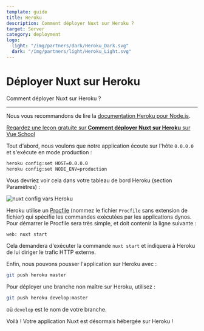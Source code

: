 ```yaml
---
template: guide
title: Heroku
description: Comment déployer Nuxt sur Heroku ?
target: Server
category: deployment
logo:
  light: "/img/partners/dark/Heroku_Dark.svg"
  dark: "/img/partners/light/Heroku_Light.svg"
---
```

# Déployer Nuxt sur Heroku

Comment déployer Nuxt sur Heroku ?

---

Nous vous recommandons de lire la [documentation Heroku pour Node.js](https://devcenter.heroku.com/articles/nodejs-support).

<div class="Promo__Video">
  <a href="https://vueschool.io/lessons/how-to-deploy-nuxtjs-to-heroku?friend=nuxt" target="_blank">
    <p class="Promo__Video__Icon">
      Regardez une leçon gratuite sur <strong>Comment déployer Nuxt sur Heroku</strong> sur Vue School
    </p>
  </a>
</div>

Tout d'abord, nous voulons que notre application écoute sur l'hôte `0.0.0.0` et s'exécute en mode production :

```bash
heroku config:set HOST=0.0.0.0
heroku config:set NODE_ENV=production
```

Vous devriez voir cela dans votre tableau de bord Heroku (section Paramètres) :

![nuxt config vars Heroku](https://i.imgur.com/EEKl6aS.png)

Heroku utilise un [Procfile](https://devcenter.heroku.com/articles/procfile) (nommez le fichier `Procfile` sans extension de fichier) qui spécifie les commandes exécutées par les applications dynos. Pour démarrer le Procfile sera très simple, et doit contenir la ligne suivante :

```
web: nuxt start
```

Cela demandera d'exécuter la commande `nuxt start` et indiquera à Heroku de lui diriger le trafic HTTP externe.

Enfin, nous pouvons pousser l'application sur Heroku avec :

```bash
git push heroku master
```

Pour déployer une branche non maître sur Heroku, utilisez :

```bash
git push heroku develop:master
```

où `develop` est le nom de votre branche.

Voilà ! Votre application Nuxt est désormais hébergée sur Heroku !
